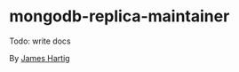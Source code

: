# mongodb-replica-maintainer #

Todo: write docs

By [James Hartig](https://github.com/fastest963/)

